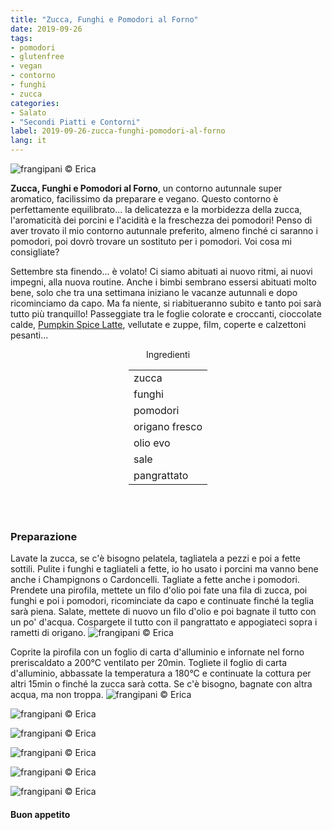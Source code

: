 ```yaml
---
title: "Zucca, Funghi e Pomodori al Forno"
date: 2019-09-26
tags:
- pomodori
- glutenfree
- vegan
- contorno
- funghi
- zucca
categories:
- Salato
- "Secondi Piatti e Contorni"
label: 2019-09-26-zucca-funghi-pomodori-al-forno
lang: it 
---
```

![](header.jpeg "frangipani © Erica")

**Zucca, Funghi e Pomodori al Forno**, un contorno autunnale super aromatico, facilissimo da preparare e vegano. Questo contorno è perfettamente equilibrato... la delicatezza e la morbidezza della zucca, l'aromaticità dei porcini e l'acidità e la freschezza dei pomodori! Penso di aver trovato il mio contorno autunnale preferito, almeno finché ci saranno i pomodori, poi dovrò trovare un sostituto per i pomodori. Voi cosa mi consigliate? 

Settembre sta finendo... è volato! Ci siamo abituati ai nuovo ritmi, ai nuovi impegni, alla nuova routine. Anche i bimbi sembrano essersi abituati molto bene, solo che tra una settimana iniziano le vacanze autunnali e dopo ricominciamo da capo. Ma fa niente, si riabitueranno subito e tanto poi sarà tutto più tranquillo! Passeggiate tra le foglie colorate e croccanti, cioccolate calde, <a href="https://frangipani.raiano.ch/2016-10-12-pumpkin-spice-latte/" target="_blank">Pumpkin Spice Latte</a>, vellutate e zuppe, film, coperte e calzettoni pesanti...

<div id="wrapper" style="text-align: center">
  <div id="yourdiv" style="display: inline-block;">
    <div class="ingredients" itemscope itemtype="http://schema.org/Recipe">
      <span itemprop="name" style="display:none;">Zucca, Funghi e Pomodori al Forno</span>
      <span itemprop="recipeCategory" style="display:none;">Salato</span>
      <img itemprop="image" style="display:none;" class="ignore-gallery-item" src="header.jpeg"/>
      <span itemprop="author" style="display:none;">Erica Raiano</span>
      <span itemprop="description" style="display:none;">Zucca, Funghi e Pomodori al Forno, un contorno autunnale super aromatico, facilissimo da preparare e vegano.</span>
      <div class="ingredients-title">Ingredienti</div>
      <table>
        <tbody>
          <tr itemprop="recipeIngredient">
            <td>zucca</td>
          </tr>
          <tr itemprop="recipeIngredient">
            <td>funghi</td>
          </tr>
          <tr itemprop="recipeIngredient">
            <td>pomodori</td>
          </tr>
          <tr itemprop="recipeIngredient">
            <td>origano fresco</td>
          </tr>
          <tr itemprop="recipeIngredient">
            <td>olio evo</td>
          </tr>
          <tr itemprop="recipeIngredient">
            <td>sale</td>
          </tr>
          <tr itemprop="recipeIngredient">
            <td>pangrattato</td>       
          </tr>
        </tbody>
      </table>
      <br></br>
    </div>
  </div>
</div>


<h3>
	<font color="grey">
		<i class="fa-solid fa-gears"></i>
	</font> Preparazione
</h3>

Lavate la zucca, se c'è bisogno pelatela, tagliatela a pezzi e poi a fette sottili. Pulite i funghi e tagliateli a fette, io ho usato i porcini ma vanno bene anche i Champignons o Cardoncelli. Tagliate a fette anche i pomodori. Prendete una pirofila, mettete un filo d'olio poi fate una fila di zucca, poi funghi e poi i pomodori, ricominciate da capo e continuate finché la teglia sarà piena. Salate, mettete di nuovo un filo d'olio e poi bagnate il tutto con un po' d'acqua. Cospargete il tutto con il pangrattato e appogiateci sopra i rametti di origano.
![](teglia.jpeg "frangipani © Erica")

Coprite la pirofila con un foglio di carta d'alluminio e infornate nel forno preriscaldato a 200°C ventilato per 20min. Togliete il foglio di carta d'alluminio, abbassate la temperatura a 180°C e continuate la cottura per altri 15min o finché la zucca sarà cotta. Se c'è bisogno, bagnate con altra acqua, ma non troppa.
![](risultato1.jpeg "frangipani © Erica")

![](risultato2.jpeg "frangipani © Erica")

![](risultato3.jpeg "frangipani © Erica")

![](risultato4.jpeg "frangipani © Erica")

![](risultato5.jpeg "frangipani © Erica")

![](risultato6.jpeg "frangipani © Erica")

<h4>Buon appetito
  <font color="red">
    <i class="fa-regular fa-face-smile"></i>
  </font>
</h4>
